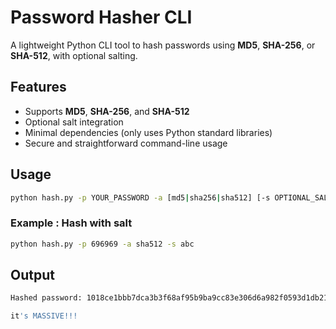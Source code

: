# Password Hasher CLI

A lightweight Python CLI tool to hash passwords using **MD5**, **SHA-256**, or **SHA-512**, with optional salting.

## Features

- Supports **MD5**, **SHA-256**, and **SHA-512**
- Optional salt integration
- Minimal dependencies (only uses Python standard libraries)
- Secure and straightforward command-line usage

## Usage

```bash
python hash.py -p YOUR_PASSWORD -a [md5|sha256|sha512] [-s OPTIONAL_SALT]
```

### Example : Hash with salt
```bash
python hash.py -p 696969 -a sha512 -s abc
```

## Output

```bash
Hashed password: 1018ce1bbb7dca3b3f68af95b9ba9cc83e306d6a982f0593d1db2137c63b16c330a16afad52ca0874eb14fb001827c59fb003c422ffe3269949960db484ac4ff

it's MASSIVE!!!
```
